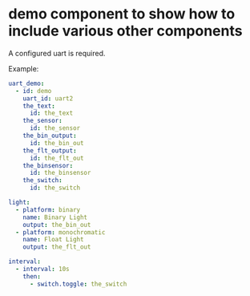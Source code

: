 # demo component to show how to include various other components

A configured uart is required.

Example:
```yaml
uart_demo:
  - id: demo
    uart_id: uart2
    the_text:
      id: the_text
    the_sensor:
      id: the_sensor
    the_bin_output:
      id: the_bin_out
    the_flt_output:
      id: the_flt_out
    the_binsensor:
      id: the_binsensor
    the_switch:
      id: the_switch

light:
  - platform: binary
    name: Binary Light
    output: the_bin_out
  - platform: monochromatic
    name: Float Light
    output: the_flt_out

interval:
  - interval: 10s
    then:
      - switch.toggle: the_switch
```

